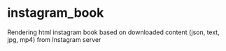 # instagram_book
Rendering html instagram book based on downloaded content (json, text, jpg, mp4) from Instagram server
